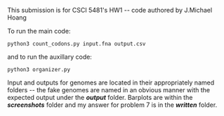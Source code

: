 This submission is for CSCI 5481's HW1 -- code authored by J.Michael Hoang

To run the main code:
```
python3 count_codons.py input.fna output.csv
```
and to run the auxillary code:
```
python3 organizer.py
```

Input and outputs for genomes are located in their appropriately named folders -- the fake genomes are named in an obvious manner with the expected output under the ***output*** folder. Barplots are within the ***screenshots*** folder and my answer for problem 7 is in the ***written*** folder.
